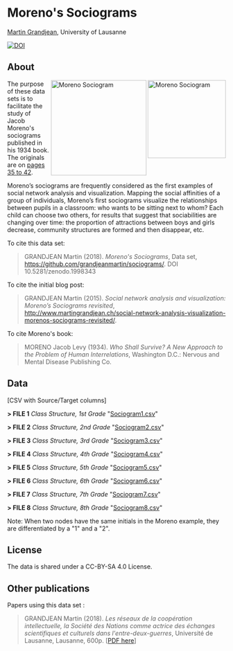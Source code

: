 # Moreno's Sociograms 
[Martin Grandjean](http://www.martingrandjean.ch), University of Lausanne

[![DOI](https://zenodo.org/badge/160677644.svg)](https://zenodo.org/badge/latestdoi/160677644)

## About ##
<img src="http://www.martingrandjean.ch/wp-content/uploads/2015/02/Moreno-3.png" alt="Moreno Sociogram" width="180" align="right">
<img src="http://www.martingrandjean.ch/wp-content/uploads/2015/02/group3a.png" alt="Moreno Sociogram" width="220" align="right">

The purpose of these data sets is to facilitate the study of Jacob Moreno's sociograms published in his 1934 book. The originals are on [pages 35 to 42](https://archive.org/details/whoshallsurviven00jlmo/page/34).

Moreno’s sociograms are frequently considered as the first examples of social network analysis and visualization. Mapping the social affinities of a group of individuals, Moreno’s first sociograms visualize the relationships between pupils in a classroom: who wants to be sitting next to whom? Each child can choose two others, for results that suggest that sociabilities are changing over time: the proportion of attractions between boys and girls decrease, community structures are formed and then disappear, etc.

To cite this data set: 

> GRANDJEAN Martin (2018). *Moreno's Sociograms*, Data set, https://github.com/grandjeanmartin/sociograms/. DOI 10.5281/zenodo.1998343

To cite the initial blog post:

> GRANDJEAN Martin (2015). *Social network analysis and visualization: Moreno’s Sociograms revisited*, http://www.martingrandjean.ch/social-network-analysis-visualization-morenos-sociograms-revisited/. 

To cite Moreno's book:

> MORENO Jacob Levy (1934). *Who Shall Survive? A New Approach to the Problem of Human Interrelations*, Washington D.C.: Nervous and Mental Disease Publishing Co.

## Data ##
[CSV with Source/Target columns]

**> FILE 1** *Class Structure, 1st Grade* "[Sociogram1.csv](https://github.com/grandjeanmartin/sociograms/blob/master/DATA/Sociogram1.csv)"

**> FILE 2** *Class Structure, 2nd Grade* "[Sociogram2.csv](https://github.com/grandjeanmartin/sociograms/blob/master/DATA/Sociogram2.csv)"

**> FILE 3** *Class Structure, 3rd Grade* "[Sociogram3.csv](https://github.com/grandjeanmartin/sociograms/blob/master/DATA/Sociogram3.csv)"

**> FILE 4** *Class Structure, 4th Grade* "[Sociogram4.csv](https://github.com/grandjeanmartin/sociograms/blob/master/DATA/Sociogram4.csv)"

**> FILE 5** *Class Structure, 5th Grade* "[Sociogram5.csv](https://github.com/grandjeanmartin/sociograms/blob/master/DATA/Sociogram5.csv)"

**> FILE 6** *Class Structure, 6th Grade* "[Sociogram6.csv](https://github.com/grandjeanmartin/sociograms/blob/master/DATA/Sociogram6.csv)"

**> FILE 7** *Class Structure, 7th Grade* "[Sociogram7.csv](https://github.com/grandjeanmartin/sociograms/blob/master/DATA/Sociogram7.csv)"

**> FILE 8** *Class Structure, 8th Grade* "[Sociogram8.csv](https://github.com/grandjeanmartin/sociograms/blob/master/DATA/Sociogram8.csv)"

Note: When two nodes have the same initials in the Moreno example, they are differentiated by a "1" and a "2".

## License ##
The data is shared under a CC-BY-SA 4.0 License.

## Other publications ##
Papers using this data set :

> GRANDJEAN Martin (2018). *Les réseaux de la coopération intellectuelle, la Société des Nations comme actrice des échanges scientifiques et culturels dans l'entre-deux-guerres*, Université de Lausanne, Lausanne, 600p. [[PDF here](https://halshs.archives-ouvertes.fr/tel-01853903)]
